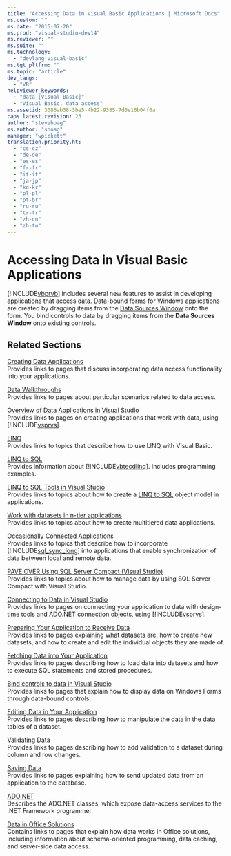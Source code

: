 ```yaml
---
title: "Accessing Data in Visual Basic Applications | Microsoft Docs"
ms.custom: ""
ms.date: "2015-07-20"
ms.prod: "visual-studio-dev14"
ms.reviewer: ""
ms.suite: ""
ms.technology: 
  - "devlang-visual-basic"
ms.tgt_pltfrm: ""
ms.topic: "article"
dev_langs: 
  - "VB"
helpviewer_keywords: 
  - "data [Visual Basic]"
  - "Visual Basic, data access"
ms.assetid: 3086ab38-3be5-4b22-9385-7d0e16b04f6a
caps.latest.revision: 23
author: "stevehoag"
ms.author: "shoag"
manager: "wpickett"
translation.priority.ht: 
  - "cs-cz"
  - "de-de"
  - "es-es"
  - "fr-fr"
  - "it-it"
  - "ja-jp"
  - "ko-kr"
  - "pl-pl"
  - "pt-br"
  - "ru-ru"
  - "tr-tr"
  - "zh-cn"
  - "zh-tw"
---
```

# Accessing Data in Visual Basic Applications
[!INCLUDE[vbprvb](../../csharp/programming-guide/concepts/linq/includes/vbprvb_md.md)] includes several new features to assist in developing applications that access data. Data-bound forms for Windows applications are created by dragging items from the [Data Sources Window](../Topic/Data%20Sources%20Window.md) onto the form. You bind controls to data by dragging items from the **Data Sources Window** onto existing controls.  
  
## Related Sections  
 [Creating Data Applications](/visualstudio/data-tools/creating-data-applications)  
 Provides links to pages that discuss incorporating data access functionality into your applications.  
  
 [Data Walkthroughs](../Topic/Data%20Walkthroughs.md)  
 Provides links to pages about particular scenarios related to data access.  
  
 [Overview of Data Applications in Visual Studio](/visualstudio/data-tools/overview-of-data-applications-in-visual-studio)  
 Provides links to pages on creating applications that work with data, using [!INCLUDE[vsprvs](../../csharp/includes/vsprvs_md.md)].  
  
 [LINQ](../../visual-basic/programming-guide/language-features/linq/index.md)  
 Provides links to topics that describe how to use LINQ with Visual Basic.  
  
 [LINQ to SQL](../Topic/LINQ%20to%20SQL.md)  
 Provides information about [!INCLUDE[vbtecdlinq](../../csharp/includes/vbtecdlinq_md.md)]. Includes programming examples.  
  
 [LINQ to SQL Tools in Visual Studio](/visualstudio/data-tools/linq-to-sql-tools-in-visual-studio2)  
 Provides links to topics about how to create a [LINQ to SQL](../Topic/LINQ%20to%20SQL.md) object model in applications.  
  
 [Work with datasets in n-tier applications](/visualstudio/data-tools/work-with-datasets-in-n-tier-applications)  
 Provides links to topics about how to create multitiered data applications.  
  
 [Occasionally Connected Applications](http://msdn.microsoft.com/en-us/5f261728-a9a9-4304-8447-b94404a63099)  
 Provides links to topics that describe how to incorporate [!INCLUDE[sql_sync_long](../../visual-basic/developing-apps/includes/sql_sync_long_md.md)] into applications that enable synchronization of data between local and remote data.  
  
 [PAVE OVER Using SQL Server Compact (Visual Studio)](http://msdn.microsoft.com/en-us/13320dd1-94e5-4077-bf76-8df253695ccc)  
 Provides links to topics about how to manage data by using SQL Server Compact with Visual Studio.  
  
 [Connecting to Data in Visual Studio](/visualstudio/data-tools/connecting-to-data-in-visual-studio)  
 Provides links to pages on connecting your application to data with design-time tools and ADO.NET connection objects, using [!INCLUDE[vsprvs](../../csharp/includes/vsprvs_md.md)].  
  
 [Preparing Your Application to Receive Data](../Topic/Preparing%20Your%20Application%20to%20Receive%20Data.md)  
 Provides links to pages explaining what datasets are, how to create new datasets, and how to create and edit the individual objects they are made of.  
  
 [Fetching Data into Your Application](/visualstudio/data-tools/fetching-data-into-your-application)  
 Provides links to pages describing how to load data into datasets and how to execute SQL statements and stored procedures.  
  
 [Bind controls to data in Visual Studio](/visualstudio/data-tools/bind-controls-to-data-in-visual-studio)  
 Provides links to pages that explain how to display data on Windows Forms through data-bound controls.  
  
 [Editing Data in Your Application](/visualstudio/data-tools/editing-data-in-your-application)  
 Provides links to pages describing how to manipulate the data in the data tables of a dataset.  
  
 [Validating Data](../Topic/Validating%20Data.md)  
 Provides links to pages describing how to add validation to a dataset during column and row changes.  
  
 [Saving Data](/visualstudio/data-tools/saving-data)  
 Provides links to pages explaining how to send updated data from an application to the database.  
  
 [ADO.NET](../Topic/ADO.NET.md)  
 Describes the ADO.NET classes, which expose data-access services to the .NET Framework programmer.  
  
 [Data in Office Solutions](/office-dev/office-dev/data-in-office-solutions)  
 Contains links to pages that explain how data works in Office solutions, including information about schema-oriented programming, data caching, and server-side data access.